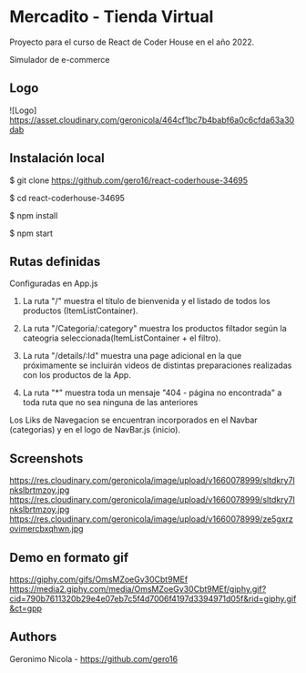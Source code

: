 # Mercadito - Tienda Virtual

Proyecto para el curso de React de Coder House en el año 2022.

Simulador de e-commerce


## Logo
![Logo] https://asset.cloudinary.com/geronicola/464cf1bc7b4babf6a0c6cfda63a30dab


## Instalación local

$ git clone https://github.com/gero16/react-coderhouse-34695

$ cd react-coderhouse-34695

$ npm install

$ npm start


## Rutas definidas

Configuradas en App.js

1. La ruta "/" muestra el título de bienvenida y el listado de todos los productos (ItemListContainer).

2. La ruta "/Categoria/:category" muestra los productos filtador según la cateogria seleccionada(ItemListContainer + el filtro).

3. La ruta "/details/:Id" muestra una page adicional en la que próximamente se incluirán videos de distintas preparaciones realizadas con los productos de la App.

4. La ruta "*" muestra toda un mensaje "404 - página no encontrada" a toda ruta que no sea ninguna de las anteriores

Los Liks de Navegacion se encuentran incorporados en el Navbar (categorias) y en el logo de NavBar.js (inicio).


## Screenshots

https://res.cloudinary.com/geronicola/image/upload/v1660078999/sltdkry7lnkslbrtmzoy.jpg
https://res.cloudinary.com/geronicola/image/upload/v1660078999/sltdkry7lnkslbrtmzoy.jpg
https://res.cloudinary.com/geronicola/image/upload/v1660078999/ze5gxrzovimercbxqhwn.jpg



## Demo en formato gif

https://giphy.com/gifs/OmsMZoeGv30Cbt9MEf
https://media2.giphy.com/media/OmsMZoeGv30Cbt9MEf/giphy.gif?cid=790b7611320b29e4e07eb7c5f4d7006f4197d3394971d05f&rid=giphy.gif&ct=gpp


## Authors

Geronimo Nicola - https://github.com/gero16
